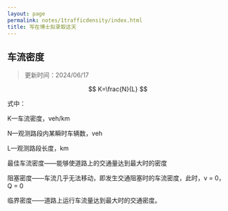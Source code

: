 ```yaml
---
layout: page
permalink: notes/1trafficdensity/index.html
title: 写在博士拟录取这天
---
```


## 车流密度

> 更新时间：2024/06/17

$$
K=\frac{N}{L}
$$

式中：

K—车流密度，veh/km

N—观测路段内某瞬时车辆数，veh

L—观测路段长度，km

最佳车流密度——能够使道路上的交通量达到最大时的密度

阻塞密度——车流几乎无法移动，即发生交通阻塞时的车流密度，此时，v = 0，Q = 0

临界密度——道路上运行车流量达到最大时的交通密度。

